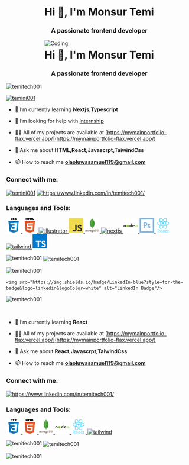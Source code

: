 
<h1 align="center">Hi 👋, I'm Monsur Temi</h1>
<h3 align="center">A passionate frontend developer</h3>
<img align="right" alt="Coding" width="400" src"https://res.cloudinary.com/dutvrzezk/image/upload/v1695946266/dif_uddzr0.jpg"
  <a href="https://www.linkedin.com/in/temitech001/"><h1 align="center">Hi 👋, I'm Monsur Temi</h1>
<h3 align="center">A passionate frontend developer</h3>

<p align="left"> <img src="https://komarev.com/ghpvc/?username=temitech001&label=Profile%20views&color=0e75b6&style=flat" alt="temitech001" /> </p>

<p align="left"> <a href="https://twitter.com/temini001" target="blank"><img src="https://img.shields.io/twitter/follow/temini001?logo=twitter&style=for-the-badge" alt="temini001" /></a> </p>

- 🌱 I’m currently learning **Nextjs,Typescript**

- 🤝 I’m looking for help with [internship](https://mymainportfolio-flax.vercel.app/)

- 👨‍💻 All of my projects are available at [https://mymainportfolio-flax.vercel.app/](https://mymainportfolio-flax.vercel.app/)

- 💬 Ask me about **HTML,React,Javascrpt,TaiwindCss**

- 📫 How to reach me **olaoluwasamuel119@gmail.com**

<h3 align="left">Connect with me:</h3>
<p align="left">
<a href="https://twitter.com/temini001" target="blank"><img align="center" src="https://raw.githubusercontent.com/rahuldkjain/github-profile-readme-generator/master/src/images/icons/Social/twitter.svg" alt="temini001" height="30" width="40" /></a>
<a href="https://linkedin.com/in/https://www.linkedin.com/in/temitech001/" target="blank"><img align="center" src="https://raw.githubusercontent.com/rahuldkjain/github-profile-readme-generator/master/src/images/icons/Social/linked-in-alt.svg" alt="https://www.linkedin.com/in/temitech001/" height="30" width="40" /></a>
</p>

<h3 align="left">Languages and Tools:</h3>
<p align="left"> <a href="https://www.w3schools.com/css/" target="_blank" rel="noreferrer"> <img src="https://raw.githubusercontent.com/devicons/devicon/master/icons/css3/css3-original-wordmark.svg" alt="css3" width="40" height="40"/> </a> <a href="https://www.w3.org/html/" target="_blank" rel="noreferrer"> <img src="https://raw.githubusercontent.com/devicons/devicon/master/icons/html5/html5-original-wordmark.svg" alt="html5" width="40" height="40"/> </a> <a href="https://www.adobe.com/in/products/illustrator.html" target="_blank" rel="noreferrer"> <img src="https://www.vectorlogo.zone/logos/adobe_illustrator/adobe_illustrator-icon.svg" alt="illustrator" width="40" height="40"/> </a> <a href="https://developer.mozilla.org/en-US/docs/Web/JavaScript" target="_blank" rel="noreferrer"> <img src="https://raw.githubusercontent.com/devicons/devicon/master/icons/javascript/javascript-original.svg" alt="javascript" width="40" height="40"/> </a> <a href="https://www.mongodb.com/" target="_blank" rel="noreferrer"> <img src="https://raw.githubusercontent.com/devicons/devicon/master/icons/mongodb/mongodb-original-wordmark.svg" alt="mongodb" width="40" height="40"/> </a> <a href="https://nextjs.org/" target="_blank" rel="noreferrer"> <img src="https://cdn.worldvectorlogo.com/logos/nextjs-2.svg" alt="nextjs" width="40" height="40"/> </a> <a href="https://nodejs.org" target="_blank" rel="noreferrer"> <img src="https://raw.githubusercontent.com/devicons/devicon/master/icons/nodejs/nodejs-original-wordmark.svg" alt="nodejs" width="40" height="40"/> </a> <a href="https://www.photoshop.com/en" target="_blank" rel="noreferrer"> <img src="https://raw.githubusercontent.com/devicons/devicon/master/icons/photoshop/photoshop-line.svg" alt="photoshop" width="40" height="40"/> </a> <a href="https://reactjs.org/" target="_blank" rel="noreferrer"> <img src="https://raw.githubusercontent.com/devicons/devicon/master/icons/react/react-original-wordmark.svg" alt="react" width="40" height="40"/> </a> <a href="https://tailwindcss.com/" target="_blank" rel="noreferrer"> <img src="https://www.vectorlogo.zone/logos/tailwindcss/tailwindcss-icon.svg" alt="tailwind" width="40" height="40"/> </a> <a href="https://www.typescriptlang.org/" target="_blank" rel="noreferrer"> <img src="https://raw.githubusercontent.com/devicons/devicon/master/icons/typescript/typescript-original.svg" alt="typescript" width="40" height="40"/> </a> </p>

<p><img align="left" src="https://github-readme-stats.vercel.app/api/top-langs?username=temitech001&show_icons=true&locale=en&layout=compact" alt="temitech001" /></p>

<p>&nbsp;<img align="center" src="https://github-readme-stats.vercel.app/api?username=temitech001&show_icons=true&locale=en" alt="temitech001" /></p>

<p><img align="center" src="https://github-readme-streak-stats.herokuapp.com/?user=temitech001&" alt="temitech001" /></p>

    <img src="https://img.shields.io/badge/LinkedIn-blue?style=for-the-badge&logo=linkedin&logoColor=white" alt="LinkedIn Badge"/>
  </a>

<p align="left"> <img src="https://komarev.com/ghpvc/?username=temitech001&label=Profile%20views&color=0e75b6&style=flat" alt="temitech001" /> </p>

<p align="left"> <a href="https://twitter.com/" target="blank"><img src="https://img.shields.io/twitter/follow/?logo=twitter&style=for-the-badge" alt="" /></a> </p>

- 🌱 I’m currently learning **React**

- 👨‍💻 All of my projects are available at [https://mymainportfolio-flax.vercel.app/](https://mymainportfolio-flax.vercel.app/)

- 💬 Ask me about **React,Javascrpt,TaiwindCss**

- 📫 How to reach me **olaoluwasamuel119@gmail.com**

<h3 align="left">Connect with me:</h3>
<p align="left">
<a href="https://linkedin.com/in/https://www.linkedin.com/in/temitech001/" target="blank"><img align="center" src="https://raw.githubusercontent.com/rahuldkjain/github-profile-readme-generator/master/src/images/icons/Social/linked-in-alt.svg" alt="https://www.linkedin.com/in/temitech001/" height="30" width="40" /></a>
</p>

<h3 align="left">Languages and Tools:</h3>
<p align="left"> <a href="https://www.w3schools.com/css/" target="_blank" rel="noreferrer"> <img src="https://raw.githubusercontent.com/devicons/devicon/master/icons/css3/css3-original-wordmark.svg" alt="css3" width="40" height="40"/> </a> <a href="https://www.w3.org/html/" target="_blank" rel="noreferrer"> <img src="https://raw.githubusercontent.com/devicons/devicon/master/icons/html5/html5-original-wordmark.svg" alt="html5" width="40" height="40"/> </a> <a href="https://www.mongodb.com/" target="_blank" rel="noreferrer"> <img src="https://raw.githubusercontent.com/devicons/devicon/master/icons/mongodb/mongodb-original-wordmark.svg" alt="mongodb" width="40" height="40"/> </a> <a href="https://nodejs.org" target="_blank" rel="noreferrer"> <img src="https://raw.githubusercontent.com/devicons/devicon/master/icons/nodejs/nodejs-original-wordmark.svg" alt="nodejs" width="40" height="40"/> </a> <a href="https://reactjs.org/" target="_blank" rel="noreferrer"> <img src="https://raw.githubusercontent.com/devicons/devicon/master/icons/react/react-original-wordmark.svg" alt="react" width="40" height="40"/> </a> <a href="https://tailwindcss.com/" target="_blank" rel="noreferrer"> <img src="https://www.vectorlogo.zone/logos/tailwindcss/tailwindcss-icon.svg" alt="tailwind" width="40" height="40"/> </a> </p>

<p><img align="left" src="https://github-readme-stats.vercel.app/api/top-langs?username=temitech001&show_icons=true&locale=en&layout=compact" alt="temitech001" /></p>

<p>&nbsp;<img align="center" src="https://github-readme-stats.vercel.app/api?username=temitech001&show_icons=true&locale=en" alt="temitech001" /></p>

<p><img align="center" src="https://github-readme-streak-stats.herokuapp.com/?user=temitech001&" alt="temitech001" /></p>
